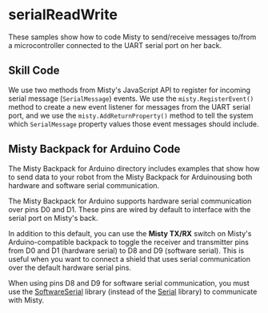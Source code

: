 # serialReadWrite

These samples show how to code Misty to send/receive messages to/from a microcontroller connected to the UART serial port on her back.

## Skill Code

We use two methods from Misty's JavaScript API to register for incoming serial message (`SerialMessage`) events. We use the `misty.RegisterEvent()` method to create a new event listener for messages from the UART serial port, and we use the `misty.AddReturnProperty()` method to tell the system which `SerialMessage` property values those event messages should include.

## Misty Backpack for Arduino Code

The Misty Backpack for Arduino directory includes examples that show how to send data to your robot from the Misty Backpack for Arduinousing both hardware and software serial communication.

The Misty Backpack for Arduino supports hardware serial communication over pins D0 and D1. These pins are wired by default to interface with the serial port on Misty's back. 

In addition to this default, you can use the **Misty TX/RX** switch on Misty's Arduino-compatible backpack to toggle the receiver and transmitter pins from D0 and D1 (hardware serial) to D8 and D9 (software serial). This is useful when you want to connect a shield that uses serial communication over the default hardware serial pins.

When using pins D8 and D9 for software serial communication, you must use the [SoftwareSerial](https://www.arduino.cc/en/Reference/SoftwareSerial) library (instead of the [Serial](https://www.arduino.cc/reference/en/language/functions/communication/serial/) library) to communicate with Misty.
